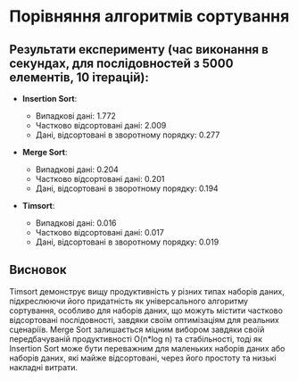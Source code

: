# Порівняння алгоритмів сортування

## Результати експерименту (час виконання в секундах, для послідовностей з 5000 елементів, 10 ітерацій):

- **Insertion Sort**:
  - Випадкові дані: 1.772
  - Частково відсортовані дані: 2.009
  - Дані, відсортовані в зворотному порядку: 0.277

- **Merge Sort**:
  - Випадкові дані: 0.204
  - Частково відсортовані дані: 0.201
  - Дані, відсортовані в зворотному порядку: 0.194

- **Timsort**:
  - Випадкові дані: 0.016
  - Частково відсортовані дані: 0.017
  - Дані, відсортовані в зворотному порядку: 0.019

## Висновок

Timsort демонструє вищу продуктивність у різних типах наборів даних, підкреслюючи його придатність як універсального алгоритму сортування, особливо для наборів даних, що можуть містити частково відсортовані послідовності, завдяки своїм оптимізаціям для реальних сценаріїв. Merge Sort залишається міцним вибором завдяки своїй передбачуваній продуктивності O(n*log n) та стабільності, тоді як Insertion Sort може бути переважним для маленьких наборів даних або наборів даних, які майже відсортовані, через його простоту та низькі накладні витрати.

